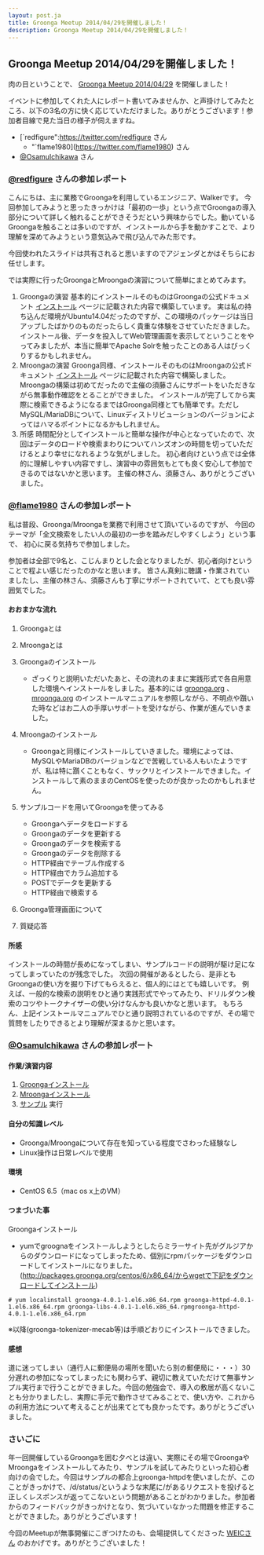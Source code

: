 ```yaml
---
layout: post.ja
title: Groonga Meetup 2014/04/29を開催しました！
description: Groonga Meetup 2014/04/29を開催しました！
---
```


Groonga Meetup 2014/04/29を開催しました！
-----------------------------------------

肉の日ということで、 [Groonga Meetup
2014/04/29](http://atnd.org/events/49639) を開催しました！

イベントに参加してくれた人にレポート書いてみませんか、と声掛けしてみたところ、以下の3名の方に快く応じていただけました。ありがとうございます！参加者目線で見た当日の様子が伺えますね。

-   [`redfigure":https://twitter.com/redfigure さん
    * "`flame1980](https://twitter.com/flame1980) さん
-   [@OsamuIchikawa](https://twitter.com/OsamuIckw) さん

### [@redfigure](https://twitter.com/redfigure) さんの参加レポート

こんにちは、主に業務でGroongaを利用しているエンジニア、Walkerです。
今回参加してみようと思ったきっかけは「最初の一歩」という点でGroongaの導入部分について詳しく触れることができそうだという興味からでした。動いているGroongaを触ることは多いのですが、インストールから手を動かすことで、より理解を深めてみようという意気込みで飛び込んでみた形です。

今回使われたスライドは共有されると思いますのでアジェンダとかはそちらにお任せします。

では実際に行ったGroongaとMroongaの演習について簡単にまとめてみます。

1.  Groongaの演習
    基本的にインストールそのものはGroongaの公式ドキュメント
    [インストール](http://groonga.org/ja/docs/install.html)
    ページに記載された内容で構築しています。
    実は私の持ち込んだ環境がUbuntu14.04だったのですが、この環境のパッケージは当日アップしたばかりのものだったらしく貴重な体験をさせていただきました。
    インストール後、データを投入してWeb管理画面を表示してということをやってみましたが、本当に簡単でApache
    Solrを触ったことのある人はびっくりするかもしれません。
2.  Mroongaの演習
    Groonga同様、インストールそのものはMroongaの公式ドキュメント
    [インストール](http://mroonga.org/ja/docs/install.html)
    ページに記載された内容で構築しました。
    Mroongaの構築は初めてだったので主催の須藤さんにサポートをいただきながら無事動作確認をとることができました。
    インストールが完了してから実際に検索できるようになるまではGroonga同様とても簡単です。ただしMySQL/MariaDBについて、Linuxディストリビューションのバージョンによってはハマるポイントになるかもしれません。
3.  所感
    時間配分としてインストールと簡単な操作が中心となっていたので、次回はデータのロードや検索まわりについてハンズオンの時間を切っていただけるとより幸せになれるような気がしました。
    初心者向けという点では全体的に理解しやすい内容ですし、演習中の雰囲気もとても良く安心して参加できるのではないかと思います。
    主催の林さん、須藤さん、ありがとうございました。

### [@flame1980](https://twitter.com/flame1980) さんの参加レポート

私は普段、Groonga/Mroongaを業務で利用させて頂いているのですが、
今回のテーマが「全文検索をしたい人の最初の一歩を踏みだしやすくしよう」という事で、
初心に戻る気持ちで参加しました。

参加者は全部で9名と、こじんまりとした会となりましたが、初心者向けということで程よい感じだったのかなと思います。
皆さん真剣に聴講・作業されていましたし、主催の林さん、須藤さんも丁寧にサポートされていて、とても良い雰囲気でした。

#### おおまかな流れ

1.  Groongaとは
2.  Mroongaとは
3.  Groongaのインストール
    -   ざっくりと説明いただいたあと、その流れのままに実践形式で各自用意した環境へインストールをしました。基本的には
        [groonga.org](http://groonga.org/ja/docs/install.html) 、
        [mroonga.org](http://mroonga.org/ja/docs/install.html)
        のインストールマニュアルを参照しながら、不明点や躓いた時などはお二人の手厚いサポートを受けながら、作業が進んでいきました。

4.  Mroongaのインストール
    -   Groongaと同様にインストールしていきました。環境によっては、MySQLやMariaDBのバージョンなどで苦戦している人もいたようですが、私は特に躓くこともなく、サックリとインストールできました。インストールして素のままのCentOSを使ったのが良かったのかもしれません。

5.  サンプルコードを用いてGroongaを使ってみる
    -   Groongaへデータをロードする
    -   Groongaのデータを更新する
    -   Groongaのデータを検索する
    -   Groongaのデータを削除する
    -   HTTP経由でテーブル作成する
    -   HTTP経由でカラム追加する
    -   POSTでデータを更新する
    -   HTTP経由で検索する

6.  Groonga管理画面について
7.  質疑応答

#### 所感

インストールの時間が長めになってしまい、サンプルコードの説明が駆け足になってしまっていたのが残念でした。
次回の開催があるとしたら、是非ともGroongaの使い方を掘り下げてもらえると、個人的にはとても嬉しいです。
例えば、一般的な検索の説明をひと通り実践形式でやってみたり、ドリルダウン検索のコツやトークナイザーの使い分けなんかも良いかなと思います。
もちろん、上記インストールマニュアルでひと通り説明されているのですが、その場で質問をしたりできるとより理解が深まるかと思います。

### [@OsamuIchikawa](https://twitter.com/OsamuIckw) さんの参加レポート

#### 作業/演習内容

1.  [Groongaインストール](http://groonga.org/ja/docs/install/centos.html#centos-6)
2.  [Mroongaインストール](http://mroonga.org/ja/docs/install.html#centos-6)
3.  [サンプル](http://packages.groonga.org/tmp/groonga-meetup-20140429.tar.gz)
    実行

#### 自分の知識レベル

-   Groonga/Mroongaについて存在を知っている程度でさわった経験なし
-   Linux操作は日常レベルで使用

#### 環境

-   CentOS 6.5（mac os x上のVM）

#### つまづいた事

Groongaインストール

-   yumでgroognaをインストールしようとしたらミラーサイト先がグルジアからのダウンロードになってしまったため、個別にrpmパッケージをダウンロードしてインストールになりました。(http://packages.groonga.org/centos/6/x86_64/からwgetで下記をダウンロードしてインストール)

<!-- -->

    # yum localinstall groonga-4.0.1-1.el6.x86_64.rpm groonga-httpd-4.0.1-1.el6.x86_64.rpm groonga-libs-4.0.1-1.el6.x86_64.rpmgroonga-httpd-4.0.1-1.el6.x86_64.rpm

※以降(groonga-tokenizer-mecab等)は手順どおりにインストールできました。

#### 感想

道に迷ってしまい（通行人に郵便局の場所を聞いたら別の郵便局に・・・）30分遅れの参加になってしまったにも関わらず、親切に教えていただけて無事サンプル実行まで行うことができました。今回の勉強会で、導入の敷居が高くないことも分かりましたし、実際に手元で動作させてみることで、使い方や、これからの利用方法について考えることが出来てとても良かったです。ありがとうございました。

### さいごに

年一回開催しているGroongaを囲む夕べとは違い、実際にその場でGroongaやMroongaをインストールしてみたり、サンプルを試してみたりといった初心者向けの会でした。今回はサンプルの都合上groonga-httpdを使いましたが、このことがきっかけで、/d/status/というような末尾に/があるリクエストを投げると正しくレスポンスが返ってこないという問題があることがわかりました。参加者からのフィードバックがきっかけとなり、気づいていなかった問題を修正することができました。ありがとうございます！

今回のMeetupが無事開催にこぎつけたのも、会場提供してくださった
[WEICさん](http://www.weic.jp/) のおかげです。ありがとうございました！
